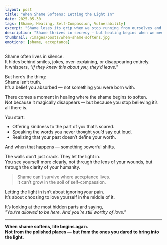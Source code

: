 ```yaml
---
layout: post
title: "When Shame Softens: Letting the Light In"
date: 2025-05-30
tags: [Shame, Healing, Self-Compassion, Vulnerability]
excerpt: "Shame loses its grip when we stop running from ourselves and start offering compassion to the parts we were taught to hide."
description: "Shame thrives in secrecy — but healing begins when we meet it with kindness. This post explores how self-acceptance dissolves shame’s hold and opens us to light."
thumbnail: /images/posts/when-shame-softens.jpg
emotions: [shame, acceptance]
---
```


Shame often lives in silence.  
It hides behind smiles, jokes, over-explaining, or disappearing entirely.  
It whispers, *"If they knew this about you, they’d leave."*

But here’s the thing:  
Shame isn’t truth.  
It’s a belief you absorbed — not something you were born with.

There comes a moment in healing where the shame begins to soften.  
Not because it magically disappears — but because you stop believing it’s all there is.

You start:
- Offering kindness to the part of you that’s scared.
- Speaking the words you never thought you’d say out loud.
- Realizing that your past doesn’t define your worth.

And when that happens — something powerful shifts.

The walls don’t just crack. They let the light in.  
You see yourself more clearly, not through the lens of your wounds, but through the clarity of your humanity.

> Shame can’t survive where acceptance lives.  
> It can’t grow in the soil of self-compassion.

Letting the light in isn’t about ignoring your pain.  
It’s about choosing to love yourself in the middle of it.

It’s looking at the most hidden parts and saying,  
*"You’re allowed to be here. And you’re still worthy of love."*

---

**When shame softens, life begins again.  
Not from the polished places — but from the ones you dared to bring into the light.**
